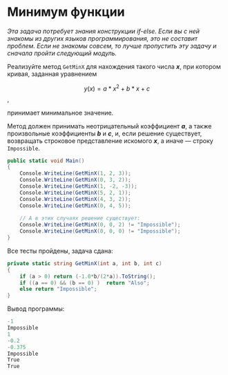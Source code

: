 # Минимум функции

*Эта задача потребует знания конструкции if-else. Если вы с ней знакомы из других языков программирования, это не составит проблем. Если не знакомы совсем, то лучше пропустить эту задачу и сначала пройти следующий модуль.*

Реализуйте метод `GetMinX` для нахождения такого числа ***x***, при котором кривая, заданная уравнением

$$ \displaystyle\ y(x) = a*x^2+b*x+c $$,

принимает минимальное значение.

Метод должен принимать неотрицательный коэффициент ***a***, а также произвольные коэффициенты ***b*** и ***c***, и, если решение существует, возвращать строковое представление искомого ***x***, а иначе — строку `Impossible`.

```cs
public static void Main()
{
    Console.WriteLine(GetMinX(1, 2, 3));
    Console.WriteLine(GetMinX(0, 3, 2));
    Console.WriteLine(GetMinX(1, -2, -3));
    Console.WriteLine(GetMinX(5, 2, 1));
    Console.WriteLine(GetMinX(4, 3, 2));
    Console.WriteLine(GetMinX(0, 4, 5));
    
    // А в этих случаях решение существует:
    Console.WriteLine(GetMinX(0, 0, 2) != "Impossible");
    Console.WriteLine(GetMinX(0, 0, 0) != "Impossible");
}
```

Все тесты пройдены, задача сдана:
```cs
private static string GetMinX(int a, int b, int c)
{
    if (a > 0) return (-1.0*b/(2*a)).ToString();
	if ((a == 0) && (b == 0) )  return "Also";
	else return "Impossible";
}
```

Вывод программы:
```cs
-1
Impossible
1
-0.2
-0.375
Impossible
True
True
```
